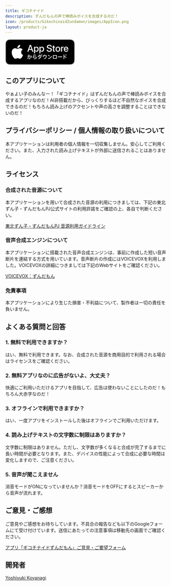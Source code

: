 ```yaml
---
title: ギコチナイド
description: ずんだもんの声で棒読みボイスを合成するのだ！
icon: /products/GikochinaidZundamon/images/AppIcon.png
layout: product-ja
---
```

[![Download on the AppStore](/images/AppStoreJP.svg)](https://apps.apple.com/jp/app/%E3%82%AE%E3%82%B3%E3%83%81%E3%83%8A%E3%82%A4%E3%83%89/id6670439035)

## このアプリについて

やぁよい子のみんなー！「ギコチナイド」はずんだもんの声で棒読みボイスを合成するアプリなのだ！AI非搭載だから、びっくりするほど不自然なボイスを合成できるのだ！もちろん読み上げのアクセントや声の高さを調整することはできないのだ！

## プライバシーポリシー / 個人情報の取り扱いについて

本アプリケーションは利用者の個人情報を一切収集しません。安心してご利用ください。また、入力された読み上げテキストが外部に送信されることはありません。

## ライセンス

### 合成された音源について

本アプリケーションを用いて合成された音源の利用につきましては、下記の東北ずん子・ずんだもんPJ公式サイトの利用許諾をご確認の上、各自で判断ください。

[東北ずん子・ずんだもんPJ 音源利用ガイドライン](https://zunko.jp/con_ongen_kiyaku.html)

### 音声合成エンジンについて

本アプリケーションに搭載された音声合成エンジンは、事前に作成した短い音声断片を連結する方式を用いています。音声断片の作成にはVOICEVOXを利用しました。VOICEVOXの詳細につきましては下記のWebサイトをご確認ください。

[VOICEVOX：ずんだもん](https://voicevox.hiroshiba.jp/product/zundamon/)

### 免責事項

本アプリケーションにより生じた損害・不利益について、製作者は一切の責任を負いません。

## よくある質問と回答

### 1. 無料で利用できますか？

はい、無料で利用できます。なお、合成された音源を商用目的で利用される場合はライセンスをご確認ください。

### 2. 無料アプリなのに広告がないよ、大丈夫？

快適にご利用いただけるアプリを目指して、広告は使わないことにしたのだ！もちろん大赤字なのだ！

### 3. オフラインで利用できますか？

はい、一度アプリをインストールした後はオフラインでご利用いただけます。

### 4. 読み上げテキストの文字数に制限はありますか？

文字数に制限はありません。ただし、文字数が多くなると合成が完了するまでに長い時間が必要となります。また、デバイスの性能によって合成に必要な時間は変化しますので、ご注意ください。

### 5. 音声が聞こえません

消音モードがONになっていませんか？消音モードをOFFにするとスピーカーから音声が流れます。

## ご意見・ご感想

ご意見やご感想をお待ちしています。不具合の報告なども以下のGoogleフォームにて受け付けています。送信にあたっての注意事項は移動先の画面でご確認ください。

[アプリ「ギコチナイドずんだもん」ご意見・ご要望フォーム](https://docs.google.com/forms/d/e/1FAIpQLScRXtKoEIeuAWpsFVotbYZbLMbMI9k3nj05HqNQoJ6JGdfi6A/viewform?usp=sf_link)

## 開発者

[Yoshiyuki Koyanagi](https://github.com/moutend)

